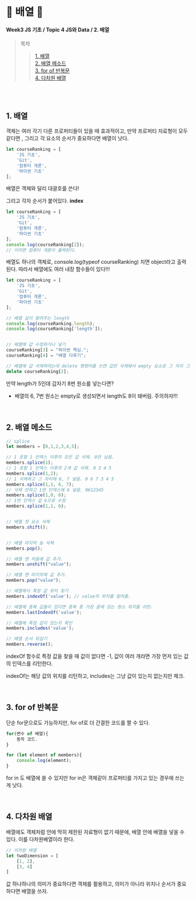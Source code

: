 # 🍍 배열 🍍
#### Week3 JS 기초 / Topic 4 JS와 Data  / 2. 배열

>목차 
>>[1. 배열](#1-배열)<br>
[2. 배열 메소드](#2-배열-메소드)<br>
[3. for of 반복문](#3-for-of-반복문)<br>
[4. 다차원 배열](#4-다차원-배열)<br>




<br><br>

## 1. 배열
객체는 여러 각기 다른 프로퍼티들이 있을 때 효과적이고, 만약 프로퍼티 자료형이 모두 같다면 , 그리고 각 요소의 순서가 중요하다면 배열이 낫다.
```js
let courseRanking = [
    'JS 기초',
    'Git',
    '컴퓨터 개론',
    '파이썬 기초'
];
```
배열은 객체와 달리 대괄호를 쓴다!

그리고 각자 순서가 붙어있다. **index**

```js
let courseRanking = [
    'JS 기초',
    'Git',
    '컴퓨터 개론',
    '파이썬 기초'
];
console.log(courseRanking[2]);
// 이러면 컴퓨터 개론이 출력된다. 
```

배열도 하나의 객체로, console.log(typeof courseRanking) 치면 object라고 출력된다. 따라서 배열에도 여러 내장 함수들이 있다!!!

```js
let courseRanking = [
    'JS 기초',
    'Git',
    '컴퓨터 개론',
    '파이썬 기초'
];

// 배열 길이 알려주는 length
console.log(courseRanking.length);
console.log(courseRanking['length']);


// 배열에 값 수정하거나 넣기
courseRanking[3] = "파이썬 핵심.";
courseRanking[4] = "배열 다루기";

// 배열에 값 삭제하려는데 delete 명령어를 쓰면 값만 삭제돼서 empty 요소로 그 자리 그대로 남아있다.
delete courseRanking[2]; 

```
만약 length가 5인데 갑자기 8번 원소를 넣는다면?

* 배열의 6, 7번 원소는 empty로 생성되면서 length도 8이 돼버림. 주의하자!!!


<br>

## 2. 배열 메소드
```js
// splice
let members = [0,1,2,3,4,5];

// 1 포함 1 인덱스 이후의 모든 값 삭제. 0만 남음. 
members.splice(1); 
// 1 포함 1 인덱스 이후의 2개 값 삭제. 0 3 4 5
members.splice(1,2);
// 1 삭제하고 그 자리에 6, 7 넣음. 0 6 7 3 4 5
members.splice(1,1, 6, 7);
// 삭제 안하고 1번 인덱스에 6 넣음. 0612345
members.splice(1,0, 6); 
// 1번 인덱스 값 6으로 수정
members.splice(1,1, 6);


// 배열 첫 요소 삭제
members.shift();


// 배열 마지막 놈 삭제
members.pop();

// 배열 맨 처음에 값 추가.
members.unshift("value");

// 배열 맨 마지막에 값 추가.
members.pop("value");

// 배열에서 특정 값 위치 찾기
members.indexOf('value'); // value의 위치를 알려줌.

// 배열에 중복 값들이 있다면 중복 중 가장 끝에 있는 원소 위치를 리턴.
members.lastIndexOf('value');

// 배열에 특정 값이 있는지 확인
members.includes('value');

// 배열 순서 뒤집기
members.reverse();
```

indexOf 함수로 특정 값을 찾을 때 값이 없다면 -1, 값이 여러 개라면 가장 먼저 있는 값의 인덱스를 리턴한다. 

indexOf는 해당 값의 위치를 리턴하고, includes는 그냥 값이 있는지 없는지만 체크.

<br>

## 3. for of 반복문
단순 for문으로도 가능하지만, for of로 더 간결한 코드를 짤 수 있다.

```js
for(변수 of 배열){
    동작 코드.
}

for (let element of members){
    console.log(element);
}
```
for in 도 배열에 쓸 수 있지만 for in은 객체같이 프로퍼티를 가지고 있는 경우에 쓰는 게 낫다. 

<br>

## 4. 다차원 배열
배열에도 객체처럼 안에 딱히 제한된 자료형이 없기 때문에, 배열 안에 배열을 넣을 수 있다. 이를 다차원배열이라 한다.
```js
// 이차원 배열
let twoDimension = [
    [1, 2],
    [3, 4]
]
```

값 하나하나의 의미가 중요하다면 객체를 활용하고, 의미가 아니라 위치나 순서가 중요하다면 배열을 쓰자. 